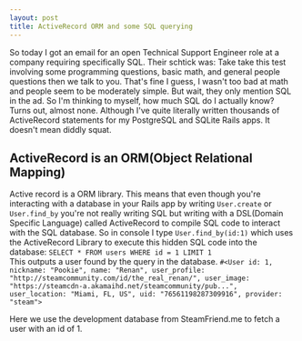 ```yaml
---
layout: post
title: ActiveRecord ORM and some SQL querying
---
```

So today I got an email for an open Technical Support Engineer role at a company requiring specifically SQL. Their schtick was: Take take this test involving some programming questions, basic math, and general people questions then we talk to you. That's fine I guess, I wasn't too bad at math and people seem to be moderately simple. But wait, they only mention SQL in the ad. So I'm thinking to myself, how much SQL do I actually know? Turns out, almost none. Although I've quite literally written thousands of ActiveRecord statements for my PostgreSQL and SQLite Rails apps. It doesn't mean diddly squat.

## ActiveRecord is an ORM(Object Relational Mapping)
 Active record is a ORM library. This means that even though you're interacting with a database in your Rails app by writing `User.create` or `User.find_by` you're not really writing SQL but writing with a DSL(Domain Specific Language) called ActiveRecord to compile SQL code to interact with the SQL database. So in console I type ```User.find_by(id:1)```
 which uses the ActiveRecord Library to execute this hidden SQL code into the database:
 ```SELECT * FROM users WHERE id = 1 LIMIT 1```  
This outputs a user found by the query in the database.
```#<User id: 1, nickname: "Pookie", name: "Renan", user_profile: "http://steamcommunity.com/id/the_real_renan/", user_image: "https://steamcdn-a.akamaihd.net/steamcommunity/pub...", user_location: "Miami, FL, US", uid: "76561198287309916", provider: "steam">```

Here we use the development database from SteamFriend.me to fetch a user with an id of 1.
